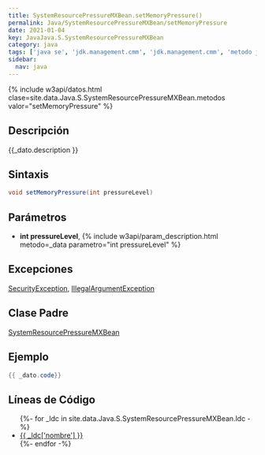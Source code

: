 ```yaml
---
title: SystemResourcePressureMXBean.setMemoryPressure()
permalink: Java/SystemResourcePressureMXBean/setMemoryPressure
date: 2021-01-04
key: JavaJava.S.SystemResourcePressureMXBean
category: java
tags: ['java se', 'jdk.management.cmm', 'jdk.management.cmm', 'metodo java', '8u40']
sidebar: 
  nav: java
---
```


{% include w3api/datos.html clase=site.data.Java.S.SystemResourcePressureMXBean.metodos valor="setMemoryPressure" %}

## Descripción
{{_dato.description }}

## Sintaxis
~~~java
void setMemoryPressure(int pressureLevel)
~~~

## Parámetros
* **int pressureLevel**,  {% include w3api/param_description.html metodo=_data parametro="int pressureLevel" %}

## Excepciones
[SecurityException](/Java/SecurityException/), [IllegalArgumentException](/Java/IllegalArgumentException/)

## Clase Padre
[SystemResourcePressureMXBean](/Java/SystemResourcePressureMXBean/)

## Ejemplo
~~~java
{{ _dato.code}}
~~~

## Líneas de Código
<ul>
{%- for _ldc in site.data.Java.S.SystemResourcePressureMXBean.ldc -%}
   <li>
       <a href="{{_ldc['url'] }}">{{ _ldc['nombre'] }}</a>
   </li>
{%- endfor -%}
</ul>
